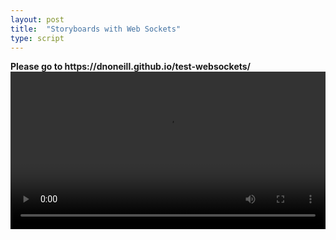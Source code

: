 ```yaml
---
layout: post
title:  "Storyboards with Web Sockets"
type: script
---
```

<section>
<b>Please go to https://dnoneill.github.io/test-websockets/</b>
<iiif-storyboard ws="https://intense-hamlet-45148.herokuapp.com" annotationlist="https://dnoneill.github.io/annotate/annotations/wh234bz9013-0001-list.json" styling="controller: true;"></iiif-storyboard>

</section>
<section>
<video controls="" width="100%">
  <source src="https://ncsu-libraries.github.io/iiif-annotation/videos/websockets.m4v" type="video/mp4">
</video>
</section>
